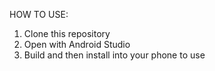 HOW TO USE:
1. Clone this repository
2. Open with Android Studio
3. Build and then install into your phone to use
